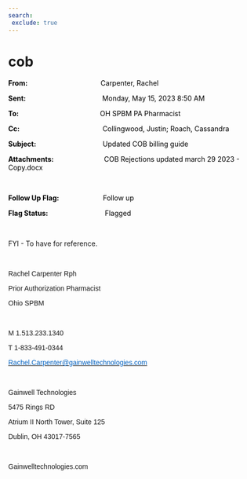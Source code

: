 ```yaml
---
search:
 exclude: true
---
```


# cob

<div class="WordSection1">

**<span style="color:black">From:<span style="mso-tab-count:1">                                            
</span></span>**<span style="color:black">Carpenter, Rachel</span>

**<span style="color:black">Sent:<span style="mso-tab-count:1">                                              
</span></span>**<span style="color:black">Monday, May 15, 2023 8:50
AM</span>

**<span style="color:black">To:<span style="mso-tab-count:1">                                                 
</span></span>**<span style="color:black">OH SPBM PA Pharmacist</span>

**<span style="color:black">Cc:<span style="mso-tab-count:1">                                                  
</span></span>**<span style="color:black">Collingwood, Justin; Roach,
Cassandra</span>

**<span style="color:black">Subject:<span style="mso-tab-count:1">                                        
</span></span>**<span style="color:black">Updated COB billing
guide</span>

**<span style="color:black">Attachments:<span style="mso-tab-count:1">                              
</span></span>**<span style="color:black">COB Rejections updated march
29 2023 - Copy.docx</span>

<span style="color:
black"></span>

 

**<span style="color:black">Follow Up
Flag:<span style="mso-tab-count:1">                          
</span></span>**<span style="color:black">Follow up</span>

**<span style="color:black">Flag
Status:<span style="mso-tab-count:1">                                  
</span></span>**<span style="color:black">Flagged</span>

 

FYI - To have for reference.

 

<div>

<span style="font-family:&quot;Arial&quot;,sans-serif">Rachel Carpenter
Rph</span>

<span style="font-family:&quot;Arial&quot;,sans-serif">Prior
Authorization Pharmacist</span>

<span style="font-family:&quot;Arial&quot;,sans-serif">Ohio SPBM</span>

<span style="font-family:&quot;Arial&quot;,sans-serif"></span>

 

<span style="font-family:&quot;Arial&quot;,sans-serif">M
1.513.233.1340</span>

<span style="font-family:&quot;Arial&quot;,sans-serif">T
1-833-491-0344</span>

<span style="font-family:&quot;Arial&quot;,sans-serif">[<span style="color:
#0563C1">Rachel.Carpenter@gainwelltechnologies.com</span>](mailto:Rachel.Carpenter@gainwelltechnologies.com)</span>

<span style="font-family:&quot;Arial&quot;,sans-serif"></span>

 

<span style="font-family:&quot;Arial&quot;,sans-serif">Gainwell
Technologies</span>

<span style="font-family:&quot;Arial&quot;,sans-serif">5475 Rings
RD</span>

<span style="font-family:&quot;Arial&quot;,sans-serif">Atrium II North
Tower, Suite 125</span>

<span style="font-family:&quot;Arial&quot;,sans-serif">Dublin, OH
43017-7565</span>

<span style="font-family:&quot;Arial&quot;,sans-serif"></span>

 

<span style="font-family:&quot;Arial&quot;,sans-serif">Gainwelltechnologies.com</span>

<span style="font-family:&quot;Arial&quot;,sans-serif"></span>

 

 <span style="font-family:&quot;Arial&quot;,sans-serif"><span class="image"></span></span>

</div>

 

 

</div>
